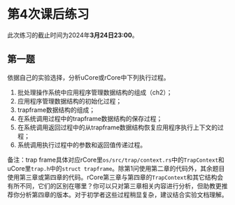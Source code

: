 # 第4次课后练习

此次练习的截止时间为2024年**3月24日23:00**。

## 第一题

依据自己的实验选择，分析uCore或rCore中下列执行过程。

1. 批处理操作系统中应用程序管理数据结构的组成（ch2）；
2. 应用程序管理数据结构的初始化过程；
3. trapframe数据结构的组成；
4. 在系统调用过程中的trapframe数据结构的保存过程；
5. 在系统调用返回过程中的从trapframe数据结构恢复应用程序执行上下文的过程；
6. 系统调用执行过程中的参数和返回值传递过程。

备注：trap frame具体对应rCore里`os/src/trap/context.rs`中的`TrapContext`和uCore里`trap.h`中的`struct trapframe`。除第1问使用第二章的代码外，其余题目使用第三章或第四章的代码。rCore第三章与第四章的`TrapContext`和其它结构会有所不同，它们的区别在哪里？你可以只对第三章相关内容进行分析，但助教更推荐你分析第四章的版本。对于初学者这些过程稍显复杂，建议结合实验文档理解。
